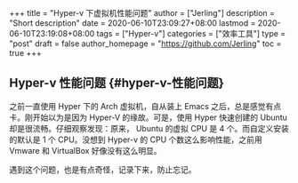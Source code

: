 +++
title = "Hyper-v 下虚拟机性能问题"
author = ["Jerling"]
description = "Short description"
date = 2020-06-10T23:09:27+08:00
lastmod = 2020-06-10T23:19:08+08:00
tags = ["Hyper-v"]
categories = ["效率工具"]
type = "post"
draft = false
author_homepage = "https://github.com/Jerling"
toc = true
+++

## Hyper-v 性能问题 {#hyper-v-性能问题}

之前一直使用 Hyper 下的 Arch 虚拟机，自从装上 Emacs 之后，总是感觉有点卡。刚开始以为是因为 Hyper-V 的缘故。可是，使用 Hyper 快速创建的 Ubuntu 却是很流畅。仔细观察发现：原来，
Ubuntu 的虚拟 CPU 是 4 个。而自定义安装的默认是 1 个 CPU。没想到 Hyper-v 的 CPU 个数这么影响性能，之前用 Vmware 和 VirtualBox 好像没有这么明显。

遇到这个问题，也是有点奇怪，记录下来，防止忘记。
